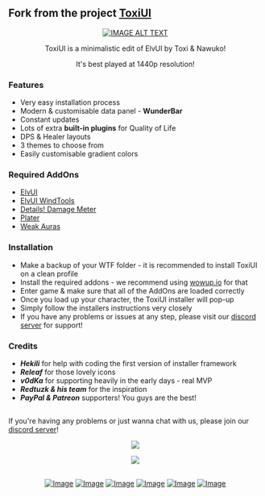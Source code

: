 ## Fork from the project [ToxiUI](https://www.tukui.org/addons.php?id=199)

<div align="center">
    <a href="https://www.youtube.com/watch?v=1i3Rt091wCM">
        <img src="https://img.youtube.com/vi/1i3Rt091wCM/0.jpg" alt="IMAGE ALT TEXT">
    </a>
    <p>ToxiUI  is a minimalistic edit of ElvUI by Toxi  &  Nawuko!</p>
    <p>It's best played at 1440p resolution!</p>
</div>

### Features

- Very easy installation process
- Modern & customisable data panel - **WunderBar**
- Constant updates
- Lots of extra **built-in plugins** for Quality of Life
- DPS & Healer layouts
- 3 themes to choose from
- Easily customisable gradient colors

### Required AddOns

- [ElvUI](https://www.tukui.org/download.php?ui=elvui)
- [ElvUI WindTools](https://www.curseforge.com/wow/addons/elvui-windtools)
- [Details! Damage Meter](https://www.curseforge.com/wow/addons/details)
- [Plater](https://www.curseforge.com/wow/addons/plater-nameplates)
- [Weak Auras](https://www.curseforge.com/wow/addons/weakauras-2)

### Installation

- Make a backup of your WTF folder - it is recommended to install ToxiUI  on a clean profile
- Install the required addons - we recommend using  [wowup.io](https://wowup.io/)  for that
- Enter game & make sure that all of the AddOns are loaded correctly
- Once you load up your character, the ToxiUI  installer will pop-up
- Simply follow the installers instructions very closely
- If you have any problems or issues at any step, please visit our  [discord server](https://discord.gg/MP4UuJ7gg4)  for support!

### Credits

- _**Hekili**_  for help with coding the first version of installer framework
- _**Releaf**_  for those lovely icons
- _**v0dKa**_  for supporting heavily in the early days - real MVP
- _**Redtuzk & his team**_  for the inspiration
- _**PayPal  &  Patreon**_  supporters! You guys are the best!

##

If you're having any problems or just wanna chat with us, please join our  [discord server](https://discord.gg/MP4UuJ7gg4)!

<div align="center">
    <a href="https://discord.gg/MP4UuJ7gg4">
        <img src="https://i.imgur.com/IyG1FcN.png?raw=true">
    </a>
    <p>
        <img src="https://img.shields.io/discord/769550106948141086?label=ToxiUI%20Discord&style=flat-square"/>
    </p>
</div>

##

<div align="center">
    <a href="https://i.imgur.com/1CtrcG2.jpg" data-lightbox="post-gallery"><img src="https://i.imgur.com/1CtrcG2.jpg" class="post-image" alt="Image" style="max-width:300px;transition:border-color 0.1s ease-out;cursor:pointer"></a>
    <a href="https://i.imgur.com/8wIbuyP.jpg" data-lightbox="post-gallery"><img src="https://i.imgur.com/8wIbuyP.jpg" class="post-image" alt="Image" style="max-width:300px;transition:border-color 0.1s ease-out;cursor:pointer"></a>
    <a href="https://i.imgur.com/68DZop4.jpg" data-lightbox="post-gallery"><img src="https://i.imgur.com/68DZop4.jpg" class="post-image" alt="Image" style="max-width:300px;transition:border-color 0.1s ease-out;cursor:pointer"></a>
    <a href="https://i.imgur.com/QVxNHQu.jpg" data-lightbox="post-gallery"><img src="https://i.imgur.com/QVxNHQu.jpg" class="post-image" alt="Image" style="max-width:300px;transition:border-color 0.1s ease-out;cursor:pointer"></a>
    <a href="https://i.imgur.com/4c6VO4m.jpg" data-lightbox="post-gallery"><img src="https://i.imgur.com/4c6VO4m.jpg" class="post-image" alt="Image" style="max-width:300px;transition:border-color 0.1s ease-out;cursor:pointer"></a>
    <a href="https://i.imgur.com/aScS2Wr.jpg" data-lightbox="post-gallery"><img src="https://i.imgur.com/aScS2Wr.jpg" class="post-image" alt="Image" style="max-width:300px;transition:border-color 0.1s ease-out;cursor:pointer"></a>
</div>